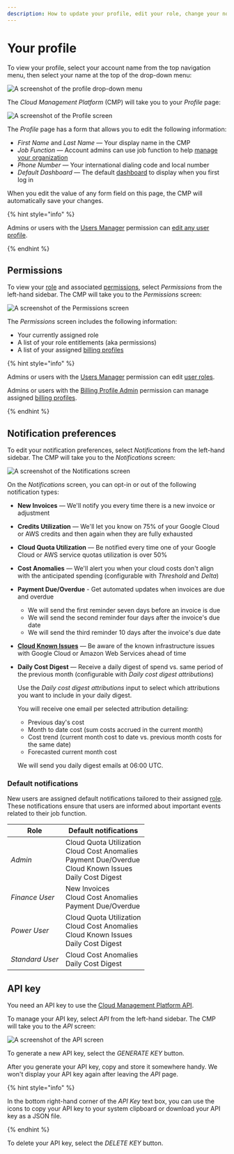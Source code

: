 ```yaml
---
description: How to update your profile, edit your role, change your notification preferences, and generate an API key
---
```


# Your profile

To view your profile, select your account name from the top navigation menu, then select your name at the top of the drop-down menu:

![A  screenshot of the profile drop-down menu](../.gitbook/assets/cmp-profile-drop-down.png)

The _Cloud Management Platform_ (CMP) will take you to your _Profile_ page:

![A screenshot of the _Profile_ screen](../.gitbook/assets/cmp-profile.png)

The _Profile_ page has a form that allows you to edit the following information:

* _First Name_ and _Last Name_ &mdash; Your display name in the CMP
* _Job Function_ &mdash; Account admins can use job function to help [manage your organization](../user-management/manage-organizations.md)
* _Phone Number_ &mdash; Your international dialing code and local number
* _Default Dashboard_ &mdash; The default [dashboard](../dashboards-and-widgets/customizing-dashboards.md) to display when you first log in

When you edit the value of any form field on this page, the CMP will automatically save your changes.

{% hint style="info" %}

Admins or users with the [Users Manager](../user-management/user-permissions-explained#users-manager) permission can [edit any user profile](../user-management/creating-a-new-user#editing-user-profiles).

{% endhint %}

## Permissions

To view your [role](../user-management/manage-roles.md) and associated [permissions](../user-management/user-permissions-explained.md), select _Permissions_ from the left-hand sidebar. The CMP will take you to the _Permissions_ screen:

![A screenshot of the _Permissions_ screen](../.gitbook/assets/cmp-profile-permissions.png)

The _Permissions_ screen includes the following information:

* Your currently assigned role
* A list of your role entitlements (aka permissions)
* A list of your assigned [billing profiles](../invoices-and-payments/setting-up-a-new-billing-profile.md)

{% hint style="info" %}

Admins or users with the [Users Manager](../user-management/user-permissions-explained#users-manager) permission can edit [user roles](../user-management/manage-roles.md).

Admins or users with the [Billing Profile Admin](../user-management/user-permissions-explained#billing-profile-admin) permission can manage assigned [billing profiles](../invoices-and-payments/setting-up-a-new-billing-profile).

{% endhint %}

## Notification preferences

To edit your notification preferences, select _Notifications_ from the left-hand sidebar. The CMP will take you to the _Notifications_ screen:

![A screenshot of the _Notifications_ screen](../.gitbook/assets/cmp-profile-notifications.png)

On the _Notifications_ screen, you can opt-in or out of the following notification types:

* **New Invoices** &mdash; We'll notify you every time there is a new invoice or adjustment

* **Credits Utilization** &mdash; We'll let you know on 75% of your Google Cloud or AWS credits and then again when they are fully exhausted

* **Cloud Quota Utilization** &mdash; Be notified every time one of your Google Cloud or AWS service quotas utilization is over 50%

* **Cost Anomalies** &mdash; We'll alert you when your cloud costs don't align with the anticipated spending (configurable with _Threshold_ and _Delta_)

* **Payment Due/Overdue** - Get automated updates when invoices are due and overdue

  * We will send the first reminder seven days before an invoice is due
  * We will send the second reminder four days after the invoice's due date
  * We will send the third reminder 10 days after the invoice's due date

* **[Cloud Known Issues](../services/consulting-support/cloud-incidents.md)** &mdash; Be aware of the known infrastructure issues with Google Cloud or Amazon Web Services ahead of time

* **Daily Cost Digest** &mdash; Receive a daily digest of spend vs. same period of the previous month (configurable with _Daily cost digest attributions_)

  Use the _Daily cost digest attributions_ input to select which attributions you want to include in your daily digest.

  You will receive one email per selected attribution detailing:

  * Previous day's cost
  * Month to date cost (sum costs accrued in the current month)
  * Cost trend (current month cost to date vs. previous month costs for the same date)
  * Forecasted current month cost

  We will send you daily digest emails at 06:00 UTC.

### Default notifications

New users are assigned default notifications tailored to their assigned [role](../user-management/manage-roles.md). These notifications ensure that users are informed about important events related to their job function.

| Role            | Default notifications                                                                                                 |
| --------------- | --------------------------------------------------------------------------------------------------------------------- |
| _Admin_         | Cloud Quota Utilization<br/>Cloud Cost Anomalies<br/>Payment Due/Overdue<br/>Cloud Known Issues<br/>Daily Cost Digest |
| _Finance User_  | New Invoices<br/>Cloud Cost Anomalies<br/>Payment Due/Overdue                                                         |
| _Power User_    | Cloud Quota Utilization<br/>Cloud Cost Anomalies<br/>Cloud Known Issues<br/>Daily Cost Digest                         |
| _Standard User_ | Cloud Cost Anomalies<br/>Daily Cost Digest                                                                            |

## API key

You need an API key to use the [Cloud Management Platform API](https://developer.doit-intl.com/).

To manage your API key, select _API_ from the left-hand sidebar. The CMP will take you to the _API_ screen:

![A screenshot of the _API_ screen](../.gitbook/assets/cmp-profile-api.png)

To generate a new API key, select the _GENERATE KEY_ button.

After you generate your API key, copy and store it somewhere handy. We won't display your API key again after leaving the _API_ page.

{% hint style="info" %}

In the bottom right-hand corner of the _API Key_ text box, you can use the icons to copy your API key to your system clipboard or download your API key as a JSON file.

{% endhint %}

To delete your API key, select the _DELETE KEY_ button.
